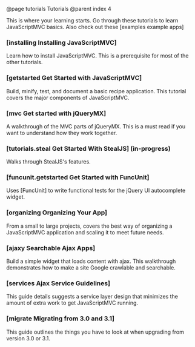 @page tutorials Tutorials
@parent index 4

This is where your learning starts. Go through these tutorials to learn JavaScriptMVC basics. Also check out these [examples example apps]

### [installing Installing JavaScriptMVC]

Learn how to install JavaScriptMVC.  This is a prerequisite 
for most of the other tutorials.

### [getstarted Get Started with JavaScriptMVC]

Build, minify, test, and document a basic recipe application.  This tutorial
covers the major components of JavaScriptMVC.

### [mvc Get started with jQueryMX]

A walkthrough of the MVC parts of jQueryMX.  This is a must read if you 
want to understand how they work together.

### [tutorials.steal Get Started With StealJS] (in-progress)

Walks through StealJS's features.

### [funcunit.getstarted Get Started with FuncUnit]

Uses [FuncUnit] to write functional tests for the jQuery UI 
autocomplete widget.

### [organizing Organizing Your App]

From a small to large projects, 
covers the best way of organizing a JavaScriptMVC application and
scaling it to meet future needs.

### [ajaxy Searchable Ajax Apps]

Build a simple widget 
that loads content with ajax.  This walkthrough demonstrates how to make
a site Google crawlable and searchable.

### [services Ajax Service Guidelines]

This guide details suggests a service layer design that minimizes the amount of extra work to get JavaScriptMVC running.

### [migrate Migrating from 3.0 and 3.1]

This guide outlines the things you have to look at when upgrading from version 3.0 or 3.1.